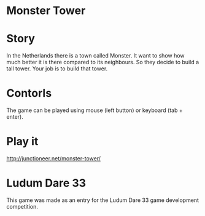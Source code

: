 Monster Tower
=============

# Story
In the Netherlands there is a town called Monster. It want to show how much better it is there compared to its neighbours. So they decide to build a tall tower. Your job is to build that tower.

# Contorls
The game can be played using mouse (left button) or keyboard (tab + enter).

# Play it
http://junctioneer.net/monster-tower/

# Ludum Dare 33
This game was made as an entry for the Ludum Dare 33 game development competition.
